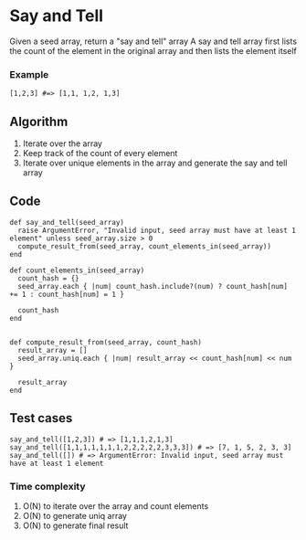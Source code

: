 # Say and Tell
Given a seed array, return a "say and tell" array
A say and tell array first lists the count of the element in the original array and then lists the element itself

### Example
```
[1,2,3] #=> [1,1, 1,2, 1,3]
```

## Algorithm
1. Iterate over the array
2. Keep track of the count of every element
3. Iterate over unique elements in the array and generate the say and tell array

## Code
```
def say_and_tell(seed_array)
  raise ArgumentError, "Invalid input, seed array must have at least 1 element" unless seed_array.size > 0
  compute_result_from(seed_array, count_elements_in(seed_array))
end

def count_elements_in(seed_array)
  count_hash = {}
  seed_array.each { |num| count_hash.include?(num) ? count_hash[num] += 1 : count_hash[num] = 1 }

  count_hash
end


def compute_result_from(seed_array, count_hash)
  result_array = []
  seed_array.uniq.each { |num| result_array << count_hash[num] << num }

  result_array
end
```

## Test cases
```
say_and_tell([1,2,3]) # => [1,1,1,2,1,3]
say_and_tell([1,1,1,1,1,1,1,2,2,2,2,2,3,3,3]) # => [7, 1, 5, 2, 3, 3]
say_and_tell([]) # => ArgumentError: Invalid input, seed array must have at least 1 element
```

### Time complexity
1. O(N) to iterate over the array and count elements
2. O(N) to generate uniq array
3. O(N) to generate final result
